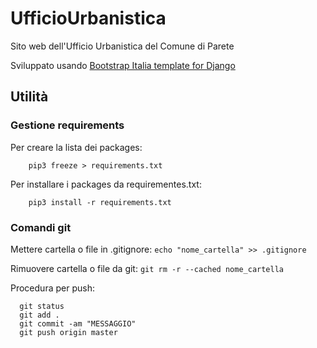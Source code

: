 # UfficioUrbanistica
Sito web dell'Ufficio Urbanistica del Comune di Parete

Sviluppato usando [Bootstrap Italia template for Django](https://github.com/italia/design-django-theme)

## Utilità
### Gestione requirements
Per creare la lista dei packages:

        pip3 freeze > requirements.txt

Per installare i packages da requirementes.txt:

        pip3 install -r requirements.txt

### Comandi git
Mettere cartella o file in .gitignore: `echo "nome_cartella" >> .gitignore`

Rimuovere cartella o file da git: `git rm -r --cached nome_cartella`

Procedura per push:

      git status
      git add .
      git commit -am "MESSAGGIO"
      git push origin master